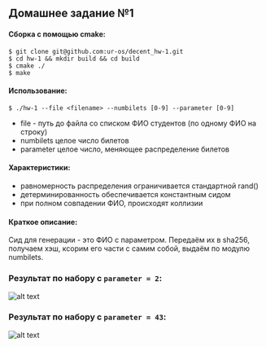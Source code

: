 ## Домашнее задание №1

#### Сборка с помощью cmake:
```console
$ git clone git@github.com:ur-os/decent_hw-1.git
$ cd hw-1 && mkdir build && cd build
$ cmake ./
$ make
```
#### Использование:
```console
$ ./hw-1 --file <filename> --numbilets [0-9] --parameter [0-9]
```
  - file - путь до файла со списком ФИО студентов (по одному ФИО на строку)
  - numbilets целое число билетов
  - parameter целое число, меняющее распределение билетов

#### Характеристики:
  - равномерность распределения ограничивается стандартной rand()
  - детерминированность обеспечивается константным сидом
  - при полном совпадении ФИО, происходят коллизии
  
#### Краткое описание:
  Cид для генерации - это ФИО с параметром.
  Передаём их в sha256, получаем хэш, ксорим его части
  с самим собой, выдаём по модулю numbilets.
  
### Результат по набору с `parameter = 2`:
![alt text](https://sun9-17.userapi.com/f7vZ5NBfaOtJYBiWQ0NKmo1tVjnXa0jYye9WXA/Vof7e7JW98A.jpg)
 
 
### Результат по набору с `parameter = 43`:
![alt text](https://sun9-51.userapi.com/9pIPSh6oZtnkJyDIKYs9qtmbqU9WJ3UKbW5p5g/75fuYMtMsKc.jpg)

